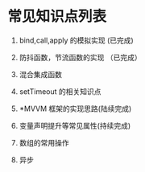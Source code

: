 
# 常见知识点列表


1. bind,call,apply 的模拟实现 (已完成)

2. 防抖函数，节流函数的实现 （已完成）

3. 混合集成函数

4. setTimeout 的相关知识点

5. *MVVM 框架的实现思路(陆续完成)

6. 变量声明提升等常见属性(持续完成)

7. 数组的常用操作

8. 异步